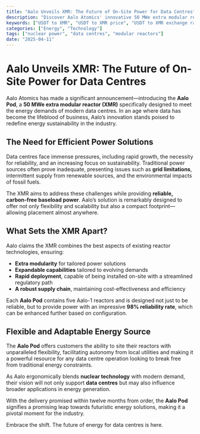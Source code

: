 ```yaml
---
title: "Aalo Unveils XMR: The Future of On-Site Power for Data Centres"
description: "Discover Aalo Atomics' innovative 50 MWe extra modular reactor designed to empower data centres with reliable and sustainable energy solutions."
keywords: ["USDT to XMR", "USDT to XMR price", "USDT to XMR exchange rate", "Aalo Pod", "data centre power solutions"]
categories: ["Energy", "Technology"]
tags: ["nuclear power", "data centres", "modular reactors"]
date: "2025-04-11"
---
```


# Aalo Unveils XMR: The Future of On-Site Power for Data Centres

Aalo Atomics has made a significant announcement—introducing the **Aalo Pod**, a **50 MWe extra modular reactor (XMR)** specifically designed to meet the energy demands of modern data centres. In an age where data has become the lifeblood of business, Aalo’s innovation stands poised to redefine energy sustainability in the industry.

## The Need for Efficient Power Solutions

Data centres face immense pressures, including rapid growth, the necessity for reliability, and an increasing focus on sustainability. Traditional power sources often prove inadequate, presenting issues such as **grid limitations**, intermittent supply from renewable sources, and the environmental impacts of fossil fuels. 

The XMR aims to address these challenges while providing **reliable, carbon-free baseload power**. Aalo’s solution is remarkably designed to offer not only flexibility and scalability but also a compact footprint—allowing placement almost anywhere. 

## What Sets the XMR Apart?

Aalo claims the XMR combines the best aspects of existing reactor technologies, ensuring:

- **Extra modularity** for tailored power solutions
- **Expandable capabilities** tailored to evolving demands
- **Rapid deployment**, capable of being installed on-site with a streamlined regulatory path
- **A robust supply chain**, maintaining cost-effectiveness and efficiency

Each **Aalo Pod** contains five Aalo-1 reactors and is designed not just to be reliable, but to provide power with an impressive **98% reliability rate**, which can be enhanced further based on configuration.

## Flexible and Adaptable Energy Source

The **Aalo Pod** offers customers the ability to site their reactors with unparalleled flexibility, facilitating autonomy from local utilities and making it a powerful resource for any data centre operation looking to break free from traditional energy constraints.

As Aalo ergonomically blends **nuclear technology** with modern demand, their vision will not only support **data centres** but may also influence broader applications in energy generation.

With the delivery promised within twelve months from order, the **Aalo Pod** signifies a promising leap towards futuristic energy solutions, making it a pivotal moment for the industry.

Embrace the shift. The future of energy for data centres is here.